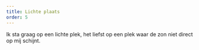 ```yaml
---
title: Lichte plaats
order: 5
---
```


Ik sta graag op een lichte plek, het liefst op een plek waar de zon niet direct op mij schijnt.